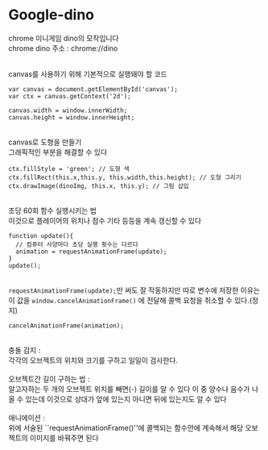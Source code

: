 # Google-dino
 chrome 미니게임 dino의 모작입니다<br>
 chrome dino 주소 : chrome://dino
 
 <br>canvas를 사용하기 위해 기본적으로 실행돼야 할 코드
```
var canvas = document.getElementById('canvas');
var ctx = canvas.getContext('2d');

canvas.width = window.innerWidth;
canvas.height = window.innerHeight;
```

<br>canvas로 도형을 만들기<br>
그래픽적인 부분을 해결할 수 있다
```
ctx.fillStyle = 'green'; // 도형 색
ctx.fillRect(this.x,this.y, this.width,this.height); // 도형 그리기
ctx.drawImage(dinoImg, this.x, this.y); // 그림 삽입
```

<br>초당 60회 함수 실행시키는 법<br>
이것으로 플레이어의 위치나 점수 기타 등등을 계속 갱신할 수 있다
```
function update(){
  // 컴퓨터 사양마다 초당 실행 횟수는 다르다
  animation = requestAnimationFrame(update);
}
update();
```

<br>``requestAnimationFrame(update);``만 써도 잘 작동하지만 따로 변수에 저장한 이유는 이 값을 ``window.cancelAnimationFrame()`` 에 전달해 콜백 요청을 취소할 수 있다.(정지)
```
cancelAnimationFrame(animation);
```

<br> 
충돌 감지 : <br>각각의 오브젝트의 위치와 크기를 구하고 일일이 검사한다.  <br><br>
오브젝트간 길이 구하는 법 : <br>알고자하는 두 개의 오브젝트 위치를 빼면(-) 길이를 알 수 있다 이 중 양수나 음수가 나올 수 있는데 이것으로 상대가 앞에 있는지 아니면 뒤에 있는지도 알 수 있다 <br><br>
애니에이션 : <br>위에 서술된 ``requestAnimationFrame()''에 콜백되는 함수안에 계속해서 해당 오보젝트의 이미지를 바꿔주면 된다 <br>
